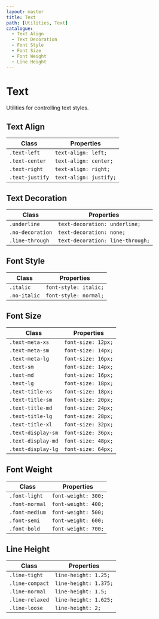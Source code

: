 ```yaml
---
layout: master
title: Text
path: [Utilities, Text]
catalogue:
  - Text Align
  - Text Decoration
  - Font Style
  - Font Size
  - Font Weight
  - Line Height
---
```


# Text

Utilities for controlling text styles.

## Text Align

<table class="table table--bordered">
  <thead>
    <tr>
      <th>Class</th>
      <th>Properties</th>
    </tr>
  </thead>
  <tbody>
    <tr>
      <td><code>.text-left</code></td>
      <td><code>text-align: left;</code></td>
    </tr>
    <tr>
      <td><code>.text-center</code></td>
      <td><code>text-align: center;</code></td>
    </tr>
    <tr>
      <td><code>.text-right</code></td>
      <td><code>text-align: right;</code></td>
    </tr>
    <tr>
      <td><code>.text-justify</code></td>
      <td><code>text-align: justify;</code></td>
    </tr>
  </tbody>
</table>

## Text Decoration

<table class="table table--bordered">
  <thead>
    <tr>
      <th>Class</th>
      <th>Properties</th>
    </tr>
  </thead>
  <tbody>
    <tr>
      <td><code>.underline</code></td>
      <td><code>text-decoration: underline;</code></td>
    </tr>
    <tr>
      <td><code>.no-decoration</code></td>
      <td><code>text-decoration: none;</code></td>
    </tr>
    <tr>
      <td><code>.line-through</code></td>
      <td><code>text-decoration: line-through;</code></td>
    </tr>
  </tbody>
</table>

## Font Style

<table class="table table--bordered">
  <thead>
    <tr>
      <th>Class</th>
      <th>Properties</th>
    </tr>
  </thead>
  <tbody>
    <tr>
      <td><code>.italic</code></td>
      <td><code>font-style: italic;</code></td>
    </tr>
    <tr>
      <td><code>.no-italic</code></td>
      <td><code>font-style: normal;</code></td>
    </tr>
  </tbody>
</table>

## Font Size

<table class="table table--bordered">
  <thead>
    <tr>
      <th>Class</th>
      <th>Properties</th>
    </tr>
  </thead>
  <tbody>
    <tr>
      <td><code>.text-meta-xs</code></td>
      <td><code>font-size: 12px;</code></td>
    </tr>
    <tr>
      <td><code>.text-meta-sm</code></td>
      <td><code>font-size: 14px;</code></td>
    </tr>
    <tr>
      <td><code>.text-meta-lg</code></td>
      <td><code>font-size: 16px;</code></td>
    </tr>
    <tr>
      <td><code>.text-sm</code></td>
      <td><code>font-size: 14px;</code></td>
    </tr>
    <tr>
      <td><code>.text-md</code></td>
      <td><code>font-size: 16px;</code></td>
    </tr>
    <tr>
      <td><code>.text-lg</code></td>
      <td><code>font-size: 18px;</code></td>
    </tr>
    <tr>
      <td><code>.text-title-xs</code></td>
      <td><code>font-size: 18px;</code></td>
    </tr>
    <tr>
      <td><code>.text-title-sm</code></td>
      <td><code>font-size: 20px;</code></td>
    </tr>
    <tr>
      <td><code>.text-title-md</code></td>
      <td><code>font-size: 24px;</code></td>
    </tr>
    <tr>
      <td><code>.text-title-lg</code></td>
      <td><code>font-size: 28px;</code></td>
    </tr>
    <tr>
      <td><code>.text-title-xl</code></td>
      <td><code>font-size: 32px;</code></td>
    </tr>
    <tr>
      <td><code>.text-display-sm</code></td>
      <td><code>font-size: 36px;</code></td>
    </tr>
    <tr>
      <td><code>.text-display-md</code></td>
      <td><code>font-size: 48px;</code></td>
    </tr>
    <tr>
      <td><code>.text-display-lg</code></td>
      <td><code>font-size: 64px;</code></td>
    </tr>
  </tbody>
</table>

## Font Weight

<table class="table table--bordered">
  <thead>
    <tr>
      <th>Class</th>
      <th>Properties</th>
    </tr>
  </thead>
  <tbody>
    <tr>
      <td><code>.font-light</code></td>
      <td><code>font-weight: 300;</code></td>
    </tr>
    <tr>
      <td><code>.font-normal</code></td>
      <td><code>font-weight: 400;</code></td>
    </tr>
    <tr>
      <td><code>.font-medium</code></td>
      <td><code>font-weight: 500;</code></td>
    </tr>
    <tr>
      <td><code>.font-semi</code></td>
      <td><code>font-weight: 600;</code></td>
    </tr>
    <tr>
      <td><code>.font-bold</code></td>
      <td><code>font-weight: 700;</code></td>
    </tr>
  </tbody>
</table>

## Line Height

<table class="table table--bordered">
  <thead>
    <tr>
      <th>Class</th>
      <th>Properties</th>
    </tr>
  </thead>
  <tbody>
    <tr>
      <td><code>.line-tight</code></td>
      <td><code>line-height: 1.25;</code></td>
    </tr>
    <tr>
      <td><code>.line-compact</code></td>
      <td><code>line-height: 1.375;</code></td>
    </tr>
    <tr>
      <td><code>.line-normal</code></td>
      <td><code>line-height: 1.5;</code></td>
    </tr>
    <tr>
      <td><code>.line-relaxed</code></td>
      <td><code>line-height: 1.625;</code></td>
    </tr>
    <tr>
      <td><code>.line-loose</code></td>
      <td><code>line-height: 2;</code></td>
    </tr>
  </tbody>
</table>
